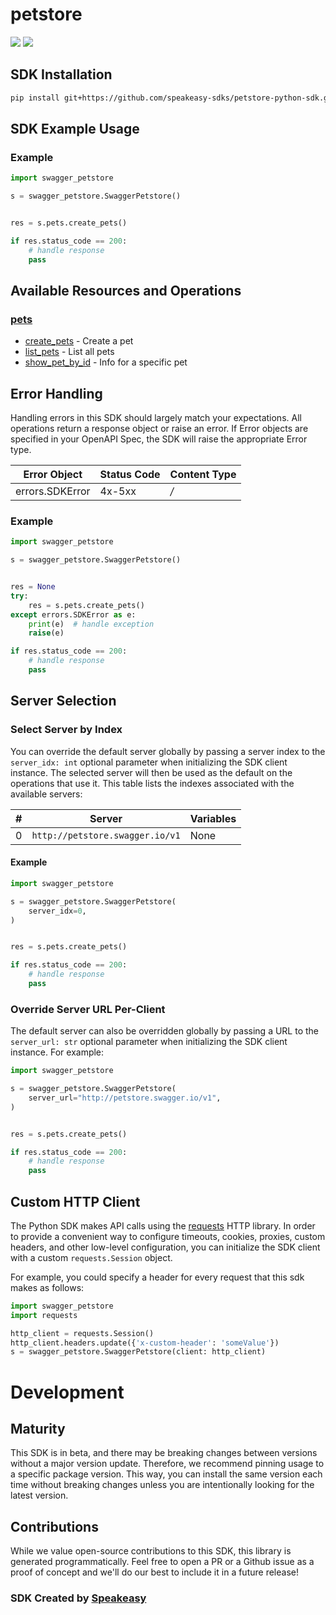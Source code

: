 # petstore

<div align="left">
    <a href="https://speakeasyapi.dev/"><img src="https://custom-icon-badges.demolab.com/badge/-Built%20By%20Speakeasy-212015?style=for-the-badge&logoColor=FBE331&logo=speakeasy&labelColor=545454" /></a>
    <a href="https://github.com/speakeasy-sdks/petstore-python-sdk.git/actions"><img src="https://img.shields.io/github/actions/workflow/status/speakeasy-sdks/petstore-python-sdk/speakeasy_sdk_generation.yml?style=for-the-badge" /></a>
    
</div>

<!-- Start SDK Installation [installation] -->
## SDK Installation

```bash
pip install git+https://github.com/speakeasy-sdks/petstore-python-sdk.git
```
<!-- End SDK Installation [installation] -->

<!-- Start SDK Example Usage [usage] -->
## SDK Example Usage

### Example

```python
import swagger_petstore

s = swagger_petstore.SwaggerPetstore()


res = s.pets.create_pets()

if res.status_code == 200:
    # handle response
    pass
```
<!-- End SDK Example Usage [usage] -->

<!-- Start Available Resources and Operations [operations] -->
## Available Resources and Operations

### [pets](docs/sdks/pets/README.md)

* [create_pets](docs/sdks/pets/README.md#create_pets) - Create a pet
* [list_pets](docs/sdks/pets/README.md#list_pets) - List all pets
* [show_pet_by_id](docs/sdks/pets/README.md#show_pet_by_id) - Info for a specific pet
<!-- End Available Resources and Operations [operations] -->



<!-- Start Error Handling [errors] -->
## Error Handling

Handling errors in this SDK should largely match your expectations.  All operations return a response object or raise an error.  If Error objects are specified in your OpenAPI Spec, the SDK will raise the appropriate Error type.

| Error Object    | Status Code     | Content Type    |
| --------------- | --------------- | --------------- |
| errors.SDKError | 4x-5xx          | */*             |

### Example

```python
import swagger_petstore

s = swagger_petstore.SwaggerPetstore()


res = None
try:
    res = s.pets.create_pets()
except errors.SDKError as e:
    print(e)  # handle exception
    raise(e)

if res.status_code == 200:
    # handle response
    pass
```
<!-- End Error Handling [errors] -->



<!-- Start Server Selection [server] -->
## Server Selection

### Select Server by Index

You can override the default server globally by passing a server index to the `server_idx: int` optional parameter when initializing the SDK client instance. The selected server will then be used as the default on the operations that use it. This table lists the indexes associated with the available servers:

| # | Server | Variables |
| - | ------ | --------- |
| 0 | `http://petstore.swagger.io/v1` | None |

#### Example

```python
import swagger_petstore

s = swagger_petstore.SwaggerPetstore(
    server_idx=0,
)


res = s.pets.create_pets()

if res.status_code == 200:
    # handle response
    pass
```


### Override Server URL Per-Client

The default server can also be overridden globally by passing a URL to the `server_url: str` optional parameter when initializing the SDK client instance. For example:
```python
import swagger_petstore

s = swagger_petstore.SwaggerPetstore(
    server_url="http://petstore.swagger.io/v1",
)


res = s.pets.create_pets()

if res.status_code == 200:
    # handle response
    pass
```
<!-- End Server Selection [server] -->



<!-- Start Custom HTTP Client [http-client] -->
## Custom HTTP Client

The Python SDK makes API calls using the [requests](https://pypi.org/project/requests/) HTTP library.  In order to provide a convenient way to configure timeouts, cookies, proxies, custom headers, and other low-level configuration, you can initialize the SDK client with a custom `requests.Session` object.

For example, you could specify a header for every request that this sdk makes as follows:
```python
import swagger_petstore
import requests

http_client = requests.Session()
http_client.headers.update({'x-custom-header': 'someValue'})
s = swagger_petstore.SwaggerPetstore(client: http_client)
```
<!-- End Custom HTTP Client [http-client] -->

<!-- Placeholder for Future Speakeasy SDK Sections -->

# Development

## Maturity

This SDK is in beta, and there may be breaking changes between versions without a major version update. Therefore, we recommend pinning usage
to a specific package version. This way, you can install the same version each time without breaking changes unless you are intentionally
looking for the latest version.

## Contributions

While we value open-source contributions to this SDK, this library is generated programmatically.
Feel free to open a PR or a Github issue as a proof of concept and we'll do our best to include it in a future release!

### SDK Created by [Speakeasy](https://docs.speakeasyapi.dev/docs/using-speakeasy/client-sdks)
